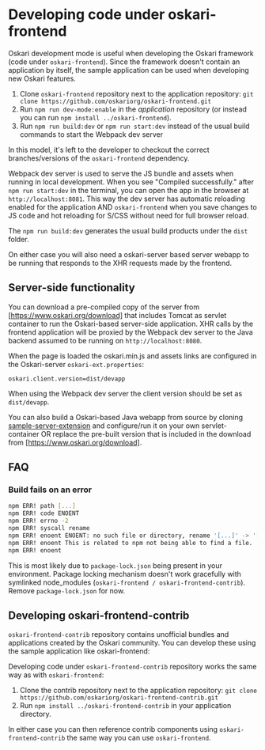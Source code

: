# Developing code under oskari-frontend

Oskari development mode is useful when developing the Oskari framework (code under `oskari-frontend`).
Since the framework doesn't contain an application by itself, the sample application can be used when developing new Oskari features.

1. Clone `oskari-frontend` repository next to the application repository: `git clone https://github.com/oskariorg/oskari-frontend.git`
2. Run `npm run dev-mode:enable` in the _application_ repository (or instead you can run `npm install ../oskari-frontend`).
3. Run `npm run build:dev` or `npm run start:dev` instead of the usual build commands to start the Webpack dev server

In this model, it's left to the developer to checkout the correct branches/versions of the `oskari-frontend` dependency.

Webpack dev server is used to serve the JS bundle and assets when running in local development.
When you see "Compiled successfully." after `npm run start:dev` in the terminal, you can open the app in the browser at `http://localhost:8081`.
This way the dev server has automatic reloading enabled for the application AND `oskari-frontend` when you save changes to JS code and hot reloading for S/CSS without need for full browser reload.

The `npm run build:dev` generates the usual build products under the `dist` folder.

On either case you will also need a oskari-server based server webapp to be running that responds to the XHR requests made by the frontend.

## Server-side functionality

You can download a pre-compiled copy of the server from [https://www.oskari.org/download] that includes Tomcat as servlet container to run the Oskari-based server-side application.
XHR calls by the frontend application will be proxied by the Webpack dev server to the Java backend assumed to be running on `http://localhost:8080`.

When the page is loaded the oskari.min.js and assets links are  configured in the Oskari-server `oskari-ext.properties`:

```
oskari.client.version=dist/devapp
```

When using the Webpack dev server the client version should be set as `dist/devapp`.

You can also build a Oskari-based Java webapp from source by cloning [sample-server-extension](https://github.com/oskariorg/sample-server-extension)
 and configure/run it on your own servlet-container OR replace the pre-built version that is included in the download from [https://www.oskari.org/download].

## FAQ

### Build fails on an error

```sh
npm ERR! path [...]
npm ERR! code ENOENT
npm ERR! errno -2
npm ERR! syscall rename
npm ERR! enoent ENOENT: no such file or directory, rename '[...]' -> '[...]'
npm ERR! enoent This is related to npm not being able to find a file.
npm ERR! enoent 
```

This is most likely due to `package-lock.json` being present in your environment. Package locking mechanism doesn't work gracefully with symlinked node_modules (`oskari-frontend / oskari-frontend-contrib`). Remove `package-lock.json` for now.

## Developing oskari-frontend-contrib

`oskari-frontend-contrib` repository contains unofficial bundles and applications created by the Oskari community.
You can develop these using the sample application like oskari-frontend: 

Developing code under `oskari-frontend-contrib` repository works the same way as with `oskari-frontend`:

1. Clone the contrib repository next to the application repository: `git clone https://github.com/oskariorg/oskari-frontend-contrib.git` 
2. Run `npm install ../oskari-frontend-contrib` in your application directory.

In either case you can then reference contrib components using `oskari-frontend-contrib` the same way you can use `oskari-frontend`.

